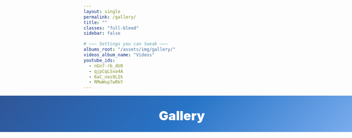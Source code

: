 ```yaml
---
layout: single
permalink: /gallery/
title: ""
classes: "full-bleed"
sidebar: false

# ——— Settings you can tweak ———
albums_root: "/assets/img/gallery/"
videos_album_name: "Videos"
youtube_ids:
  - nGn7-rb_dU8
  - qjpCqLSxo4A
  - 6aC_nes9LIk
  - RMwWvp7wRkY
---
```


<style>
/* Full-bleed container reset */
.page.full-bleed .page__inner-wrap,
.page.full-bleed .page__content { max-width: none !important; padding: 0 !important; }

/* Hide theme title to avoid duplicate H1 */
.page__title { display:none !important; }

/* ===== Blue header (hero) ===== */
.g-hero {
  width: 100vw; margin-left: calc(50% - 50vw); margin-right: calc(50% - 50vw);
  background: linear-gradient(135deg,#2f5597 0%,#2874c7 50%,#7fb0f0 100%);
  color:#fff; text-align:center; padding: 34px 16px 24px;
}
.g-hero h1 { margin:0; font-weight:900; font-size: clamp(24px,3.6vw,40px); }

/* ===== Centered content wrapper ===== */
.albums-stage{
  display:flex; align-items:flex-start; justify-content:center;
  padding: 24px clamp(12px,3vw,36px) 40px;
}
.albums-grid{
  width: 100%;
  max-width: 1280px;
  margin: 0 auto;
  display:grid; gap:20px;
  grid-template-columns: repeat(1, minmax(320px, 1fr));
}
@media (min-width: 800px){
  .albums-grid{ grid-template-columns: repeat(2, minmax(380px, 1fr)); }
}
@media (min-width: 1200px){
  .albums-grid{ grid-template-columns: repeat(3, minmax(420px, 1fr)); }
}

/* Album card */
.album-card{
  position:relative; overflow:hidden; border-radius:16px;
  background:#fff; border:1px solid rgba(0,0,0,.06);
  box-shadow: 0 12px 36px rgba(2,24,71,.07);
  cursor:pointer;
}
.album-cover{
  width:100%; aspect-ratio: 16/10; object-fit:cover; display:block;
  transition: transform .25s ease;
}
.album-card:hover .album-cover{ transform: scale(1.03); }

.album-meta{
  position:absolute; left:10px; bottom:10px; right:10px;
  display:flex; align-items:center; justify-content:space-between; gap:8px;
  background: linear-gradient(180deg, rgba(0,0,0,0) 0%,
                                      rgba(6,18,38,.50) 50%,
                                      rgba(6,18,38,.80) 100%);
  color:#eaf1ff; border-radius:12px; padding:12px 14px;
  backdrop-filter: blur(2px);
}
.album-name{
  font-weight:900; letter-spacing:.2px;
  font-size: clamp(16px, 2.2vw, 24px);
  line-height: 1.15;
  white-space: normal;
  text-shadow: 0 2px 10px rgba(0,0,0,.4);
}
.album-count{
  font-weight:800; opacity:.9;
  font-size: clamp(12px, 1.4vw, 14px);
}

/* ===== Viewer (modal with horizontal scroll) ===== */
#viewer{
  position:fixed; inset:0; z-index:9999; display:none;
  background: rgba(6,12,24,.6); backdrop-filter: blur(6px);
}
#viewer[aria-hidden="false"]{ display:block; }
.viewer-inner{
  position:absolute; inset:0; display:flex; flex-direction:column; gap:10px;
  padding: clamp(10px,3vw,22px);
}
.viewer-bar{
  position: relative; z-index: 5;
  display:flex; align-items:center; justify-content:space-between; gap:10px;
  color:#eaf1ff;
}
.viewer-title{ font-weight:900; font-size:clamp(16px,1.8vw,20px); }

/* ✕ Close button — fixed, top-right, max z-index */
.viewer-close{
  position: fixed; top: 16px; right: 16px;
  z-index: 2147483647; /* max safe */
  background: rgba(0,0,0,.55); color:#fff; border:1px solid rgba(255,255,255,.45);
  border-radius:999px; width:46px; height:46px; display:grid; place-items:center; cursor:pointer;
  line-height: 1; font-size: 22px; font-weight: 900;
  pointer-events: auto;
}
.viewer-close:hover{ background: rgba(0,0,0,.7); }

/* ===== Horizontal strip (NORMAL visuals) ===== */
.viewer-strip{
  position:relative; flex:1 1 auto; overflow-x:auto; overflow-y:hidden;
  scroll-snap-type: x mandatory; display:flex; gap:10px; padding: 6px 0;
}
.viewer-item{
  flex: 0 0 auto; scroll-snap-align: center;
  display:grid; place-items:center;
  background:#000; border-radius:14px; overflow:hidden;
  border:1px solid rgba(255,255,255,.15);
  width: min(72vw, 780px);
  height: min(62vh, 520px);
  box-shadow: 0 18px 50px rgba(0,0,0,.45);
}
@media (max-width: 640px){
  .viewer-item{
    width: 92vw;
    height: 56vh;
  }
}
.viewer-item img, .viewer-item iframe{
  max-width: 100%; max-height: 100%;
  width: auto; height: auto;
  object-fit: contain; display:block; border:0; background:#000;
}

/* Prev/Next buttons */
.viewer-nav{
  position:absolute; inset:0; pointer-events:none;
}
.nav-btn{
  position:absolute; top:50%; transform: translateY(-50%);
  pointer-events:auto; cursor:pointer; user-select:none;
  width:42px; height:42px; border-radius:999px;
  background: rgba(255,255,255,.08); color:#fff;
  border:1px solid rgba(255,255,255,.35); display:grid; place-items:center;
  z-index: 6;
}
.nav-btn:hover{ background: rgba(255,255,255,.18); }
.nav-prev{ left: 8px; }
.nav-next{ right: 8px; }

/* Hide MM pager here */
.pagination, .pagination--pager { display:none !important; }
</style>

<!-- ===== BLUE HEADER ===== -->
<section class="g-hero" aria-labelledby="gallery-heading">
  <h1 id="gallery-heading">Gallery</h1>
</section>

<!-- ===== CENTERED ALBUMS ===== -->
<section id="gallery-home" class="albums-stage" aria-label="Gallery albums" tabindex="-1">
  <div id="albumsGrid" class="albums-grid"></div>
</section>

<!-- Hidden pool of media items generated by Liquid (images + videos) -->
<div id="mediaPool" style="display:none">
  {% comment %}
    Gather all image files under the albums_root. Album is the first
    subfolder after albums_root. If an image is directly in albums_root,
    it goes into album "Photos".
  {% endcomment %}
  {% assign root = page.albums_root | default: "/assets/img/gallery/" %}
  {% assign all = site.static_files | where_exp: "f", "f.path contains root" %}
  {% assign img_exts = ".png,.svg,.jpg,.jpeg,.webp,.gif,.PNG,.SVG,.JPG,.JPEG,.WEBP,.GIF" %}
  {% for f in all %}
    {% if img_exts contains f.extname %}
      {% assign rel = f.path | remove: root %}
      {% assign album = rel | split:'/' | first %}
      {% if album == rel %}{% assign album = "Photos" %}{% endif %}
      <!-- IMPORTANT: preserve folder name EXACTLY and URL-ENCODE the href -->
      <a class="media"
         data-type="image"
         data-album="{{ album }}"
         href="{{ f.path | relative_url | uri_escape }}"></a>
    {% endif %}
  {% endfor %}

  {% comment %}
    Add Videos album from page.youtube_ids
  {% endcomment %}
  {% if page.youtube_ids and page.youtube_ids.size > 0 %}
    {% assign vname = page.videos_album_name | default: "Videos" %}
    {% for vid in page.youtube_ids %}
      <a class="media" data-type="video" data-album="{{ vname }}" href="https://www.youtube-nocookie.com/embed/{{ vid }}"></a>
    {% endfor %}
  {% endif %}
</div>

<!-- Viewer Modal -->
<div id="viewer" aria-hidden="true" aria-label="Album viewer">
  <div class="viewer-inner">
    <div class="viewer-bar">
      <div class="viewer-title" id="viewerTitle">Album</div>
      <button type="button" class="viewer-close" id="viewerClose" aria-label="Close viewer and return to Gallery">✕</button>
    </div>

    <div class="viewer-strip" id="viewerStrip" tabindex="0" aria-label="Scroll left or right to browse">
      <!-- JS injects media items here -->
      <div class="viewer-nav">
        <button class="nav-btn nav-prev" id="navPrev" aria-label="Previous">‹</button>
        <button class="nav-btn nav-next" id="navNext" aria-label="Next">›</button>
      </div>
    </div>
  </div>
</div>

<script>
(function(){
  const pool = document.getElementById('mediaPool');
  const albumsGrid = document.getElementById('albumsGrid');
  const galleryHome = document.getElementById('gallery-home');

  const medias = Array.from(pool.querySelectorAll('.media')).map(a => ({
    type: a.dataset.type,
    album: a.dataset.album,
    href: a.getAttribute('href')
  }));

  // Group by album
  const byAlbum = {};
  for(const m of medias){
    if(!byAlbum[m.album]) byAlbum[m.album] = [];
    byAlbum[m.album].push(m);
  }

  // Optional display-name mapping (folder name -> label)
  const albumLabel = {
    "DevOps for Gen AI Ottawa": "DevOps for Gen AI — Ottawa"
  };
  const getDisplayName = (folderName) => albumLabel[folderName] || folderName;

  // Create album cards
  Object.keys(byAlbum).sort().forEach(albumName => {
    const items = byAlbum[albumName];
    const first = items[0];

    // Cover: for images use the image; for videos use YouTube thumbnail (fallback)
    let coverSrc = '';
    if(first.type === 'image') {
      coverSrc = first.href; // encoded
    } else {
      const imgInAlbum = items.find(i => i.type === 'image');
      if(imgInAlbum) coverSrc = imgInAlbum.href;
      else {
        const id = (first.href.split('/embed/')[1] || '').split(/[?&]/)[0];
        coverSrc = id ? `https://img.youtube.com/vi/${id}/hqdefault.jpg` : '';
      }
    }

    const displayName = getDisplayName(albumName);
    const count = items.length;

    const card = document.createElement('article');
    card.className = 'album-card';
    card.setAttribute('data-album', albumName);
    card.innerHTML = `
      <img class="album-cover" src="${coverSrc}" alt="${displayName}">
      <div class="album-meta">
        <span class="album-name">${displayName}</span>
        <span class="album-count">${count}</span>
      </div>
    `;
    card.addEventListener('click', () => openViewer(albumName));
    albumsGrid.appendChild(card);
  });

  // Viewer behavior
  const viewer = document.getElementById('viewer');
  const viewerTitle = document.getElementById('viewerTitle');
  const viewerStrip = document.getElementById('viewerStrip');
  const btnClose = document.getElementById('viewerClose');

  let currentAlbum = '';
  let currentIndex = 0;

  function buildItemEl(item){
    const wrap = document.createElement('div');
    wrap.className = 'viewer-item';
    if(item.type === 'image'){
      const img = document.createElement('img');
      img.src = item.href; // encoded
      img.alt = '';
      wrap.appendChild(img);
    }else{
      const iframe = document.createElement('iframe');
      iframe.src = item.href;
      iframe.allow = "accelerometer; autoplay; clipboard-write; encrypted-media; gyroscope; picture-in-picture; web-share";
      iframe.referrerPolicy = "strict-origin-when-cross-origin";
      iframe.allowFullscreen = true;
      wrap.appendChild(iframe);
    }
    return wrap;
  }

  function openViewer(albumName){
    currentAlbum = albumName;
    currentIndex = 0;
    viewerTitle.textContent = getDisplayName(albumName);

    // Build strip
    viewerStrip.innerHTML = `
      <div class="viewer-nav">
        <button class="nav-btn nav-prev" id="navPrev" aria-label="Previous">‹</button>
        <button class="nav-btn nav-next" id="navNext" aria-label="Next">›</button>
      </div>
    `;
    const items = byAlbum[albumName] || [];
    const nav = viewerStrip.querySelector('.viewer-nav');
    items.forEach(item => viewerStrip.insertBefore(buildItemEl(item), nav));

    // Wire up nav after rebuild
    viewerStrip.querySelector('#navPrev').addEventListener('click', prev);
    viewerStrip.querySelector('#navNext').addEventListener('click', next);

    // Show viewer
    viewer.setAttribute('aria-hidden','false');
    document.documentElement.style.overflow = 'hidden';

    // Push hash so Back button closes viewer
    if (location.hash !== '#viewer') {
      history.pushState({ viewer: true }, '', '#viewer');
    }

    setTimeout(()=> btnClose.focus(), 0);
  }

  function returnToAlbums(){
    const home = document.getElementById('gallery-home');
    if (home) {
      // Update URL to anchor (no reload)
      if (location.hash !== '#gallery-home') {
        history.replaceState(null, '', '#gallery-home');
      }
      home.scrollIntoView({ behavior: 'smooth', block: 'start' });
      setTimeout(()=> home.focus({ preventScroll: true }), 350);
    }
  }

  function closeViewer(){
    viewer.setAttribute('aria-hidden','true');
    document.documentElement.style.overflow = '';

    // Stop any playing videos by resetting iframes
    viewerStrip.querySelectorAll('iframe').forEach(f => { f.src = f.src; });

    // If we were in #viewer state, replace it with #gallery-home
    if (location.hash === '#viewer') {
      history.replaceState(null, '', '#gallery-home');
    }

    returnToAlbums();
  }

  function next(){
    const items = Array.from(viewerStrip.querySelectorAll('.viewer-item'));
    if(!items.length) return;
    currentIndex = (currentIndex + 1) % items.length;
    items[currentIndex].scrollIntoView({behavior:'smooth', inline:'center', block:'nearest'});
  }
  function prev(){
    const items = Array.from(viewerStrip.querySelectorAll('.viewer-item'));
    if(!items.length) return;
    currentIndex = (currentIndex - 1 + items.length) % items.length;
    items[currentIndex].scrollIntoView({behavior:'smooth', inline:'center', block:'nearest'});
  }

  // Close interactions
  btnClose.addEventListener('click', (e)=>{ e.preventDefault(); e.stopPropagation(); closeViewer(); });
  viewer.addEventListener('click', (e)=>{ if (e.target === viewer) closeViewer(); });

  // Keyboard (when viewer open)
  document.addEventListener('keydown', (e)=>{
    if(viewer.getAttribute('aria-hidden') === 'true') return;
    if(e.key === 'Escape') closeViewer();
    else if(e.key === 'ArrowRight') next();
    else if(e.key === 'ArrowLeft') prev();
  });

  // Browser Back button should close the viewer
  window.addEventListener('popstate', ()=>{
    if (viewer.getAttribute('aria-hidden') === 'false') {
      closeViewer();
    }
  });
})();
</script>
